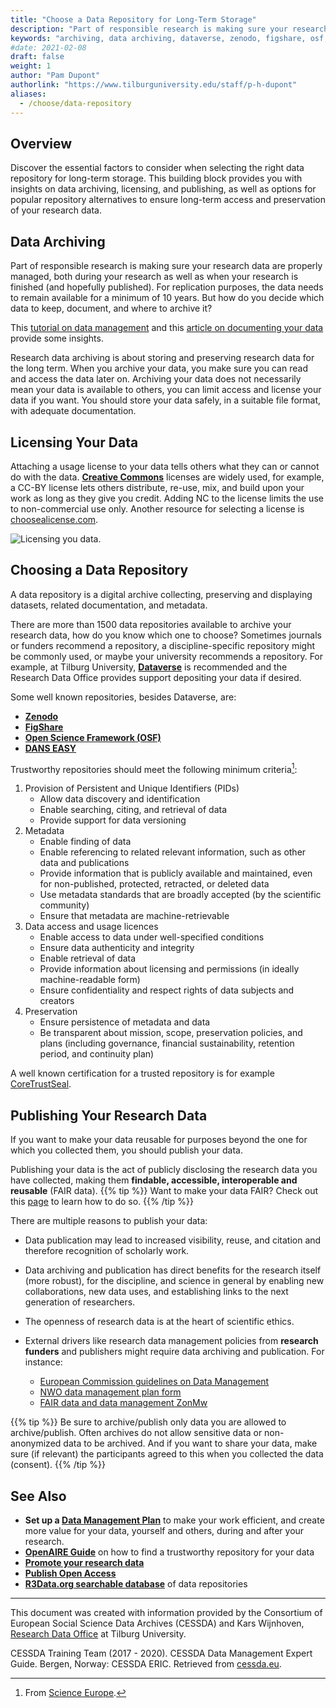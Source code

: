 ```yaml
---
title: "Choose a Data Repository for Long-Term Storage"
description: "Part of responsible research is making sure your research data is properly stored. But how do you decide which data to keep, document and where to archive it?"
keywords: "archiving, data archiving, dataverse, zenodo, figshare, osf, dans, FAIR data, data repository, licensing, research data management"
#date: 2021-02-08
draft: false
weight: 1
author: "Pam Dupont"
authorlink: "https://www.tilburguniversity.edu/staff/p-h-dupont"
aliases:
  - /choose/data-repository
---
```


## Overview

Discover the essential factors to consider when selecting the right data repository for long-term storage. This building block provides you with insights on data archiving, licensing, and publishing, as well as options for popular repository alternatives to ensure long-term access and preservation of your research data.

## Data Archiving

Part of responsible research is making sure your research data are properly managed, both during your research as well as when your research is finished (and hopefully published). For replication purposes, the data needs to remain available for a minimum of 10 years. But how do you decide which data to keep, document, and where to archive it?

This [tutorial on data management](https://tilburgsciencehub.com/topics/project-management/principles-of-project-setup-and-workflow-management/directories/#data-management-for-each-of-the-projects-components) and this [article on documenting your data](https://tilburgsciencehub.com/document/new-data) provide some insights.

Research data archiving is about storing and preserving research data for the long term. When you archive your data, you make sure you can read and access the data later on. Archiving your data does not necessarily mean your data is available to others, you can limit access and license your data if you want. You should store your data safely, in a suitable file format, with adequate documentation.

## Licensing Your Data

Attaching a usage license to your data tells others what they can or cannot do with the data. **[Creative Commons](https://creativecommons.org/licenses/)** licenses are widely used, for example, a CC-BY license lets others distribute, re-use, mix, and build upon your work as long as they give you credit. Adding NC to the license limits the use to non-commercial use only.  Another resource for selecting a license is [choosealicense.com](https://choosealicense.com/).

![Licensing you data.](../images/licensing-data.png)

## Choosing a Data Repository

A data repository is a digital archive collecting, preserving and displaying datasets, related documentation, and metadata.

There are more than 1500 data repositories available to archive your research data, how do you know which one to choose? Sometimes journals or funders recommend a repository, a discipline-specific repository might be commonly used, or maybe your university recommends a repository. For example, at Tilburg University, **[Dataverse](https://dataverse.nl/dataverse/tiu)** is recommended and the Research Data Office provides support depositing your data if desired.

Some well known repositories, besides Dataverse, are:

- **[Zenodo](https://zenodo.org/)**
- **[FigShare](https://figshare.com/)**
- **[Open Science Framework (OSF)](https://osf.io/)**
- **[DANS EASY](https://easy.dans.knaw.nl/ui/home)**

Trustworthy repositories should meet the following minimum criteria[^1]:

1.	Provision of Persistent and Unique Identifiers (PIDs)
    - Allow data discovery and identification
    - Enable searching, citing, and retrieval of data
    - Provide support for data versioning
2.	Metadata
    - Enable finding of data
    - Enable referencing to related relevant information, such as other data and publications
    - Provide information that is publicly available and maintained, even for non-published, protected, retracted, or deleted data
    - Use metadata standards that are broadly accepted (by the scientific community)
    - Ensure that metadata are machine-retrievable
3.	Data access and usage licences
    - Enable access to data under well-specified conditions
    - Ensure data authenticity and integrity
    - Enable retrieval of data
    - Provide information about licensing and permissions (in ideally machine-readable form)
    - Ensure confidentiality and respect rights of data subjects and creators
4.	Preservation
    - Ensure persistence of metadata and data
    - Be transparent about mission, scope, preservation policies, and plans (including governance, financial sustainability, retention period, and continuity plan)

A well known certification for a trusted repository is for example [CoreTrustSeal](https://www.coretrustseal.org/).

## Publishing Your Research Data

If you want to make your data reusable for purposes beyond the one for which you collected them, you should publish your data.

Publishing your data is the act of publicly disclosing the research data you have collected, making them **findable, accessible, interoperable and reusable** (FAIR data).
{{% tip %}}
  Want to make your data FAIR? Check out this [page](https://www.tilburguniversity.edu/intranet/research-support-portal/rdm/fair-data-principles) to learn how to do so.
{{% /tip %}}

There are multiple reasons to publish your data:
-	Data publication may lead to increased visibility, reuse, and citation and therefore recognition of scholarly work.

-	Data archiving and publication has direct benefits for the research itself (more robust), for the discipline, and science in general by enabling new collaborations, new data uses, and establishing links to the next generation of researchers.

-	The openness of research data is at the heart of scientific ethics.

-	External drivers like research data management policies from **research funders** and publishers might require data archiving and publication. For instance:
    - [European Commission guidelines on Data Management](https://ec.europa.eu/research/participants/data/ref/h2020/other/gm/reporting/h2020-tpl-oa-data-mgt-plan-annotated_en.pdf)
    - [NWO data management plan form](https://www.nwo.nl/en/research-data-management)
    - [FAIR data and data management ZonMw](https://www.zonmw.nl/en/research-and-results/fair-data-and-data-management/)

{{% tip %}}
Be sure to archive/publish only data you are allowed to archive/publish. Often archives do not allow sensitive data or non-anonymized data to be archived. And if you want to share your data, make sure (if relevant) the participants agreed to this when you collected the data (consent).
{{% /tip %}}

## See Also
- **Set up a [Data Management Plan](https://www.tilburguniversity.edu/intranet/research-support-portal/rdm/datamangementplan)** to make your work efficient, and create more value for your data, yourself and others, during and after your research.
- **[OpenAIRE Guide](https://zenodo.org/record/4077212#.YGHVqK8zY2z)** on how to find a trustworthy repository for your data
- **[Promote your research data](https://www.tilburguniversity.edu/intranet/research-support-portal/publish-and-preserve/promote/promote)**
- **[Publish Open Access](https://www.tilburguniversity.edu/intranet/research-support-portal/publish-and-preserve/open-access/publishing)**
- **[R3Data.org searchable database](https://www.re3data.org/search?query=)** of data repositories

---
This document was created with information provided by the Consortium of European Social Science Data Archives (CESSDA) and Kars Wijnhoven, [Research Data Office](mailto:rdo@tilburguniversity.edu) at Tilburg University.

CESSDA Training Team (2017 - 2020). CESSDA Data Management Expert Guide.
Bergen, Norway: CESSDA ERIC. Retrieved from [cessda.eu](https://www.cessda.eu/DMGuide).

[^1]:
    From [Science Europe](https://scienceeurope.org/media/4brkxxe5/se_rdm_practical_guide_extended_final.pdf).
